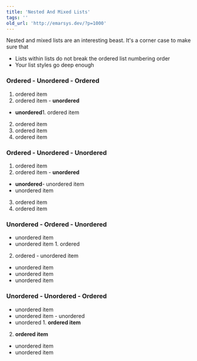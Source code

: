 ```yaml
---
title: 'Nested And Mixed Lists'
tags: ''
old_url: 'http://emarsys.dev/?p=1000'
---
```


Nested and mixed lists are an interesting beast. It's a corner case to make sure that

- Lists within lists do not break the ordered list numbering order
- Your list styles go deep enough

### Ordered - Unordered - Ordered

1. ordered item
2. ordered item - **unordered**
- **unordered**1. ordered item
2. ordered item
3. ordered item
4. ordered item

### Ordered - Unordered - Unordered

1. ordered item
2. ordered item - **unordered**
- **unordered**- unordered item
- unordered item
3. ordered item
4. ordered item

### Unordered - Ordered - Unordered

- unordered item
- unordered item 1. ordered
2. ordered - unordered item
- unordered item
- unordered item
- unordered item

### Unordered - Unordered - Ordered

- unordered item
- unordered item - unordered
- unordered 1. **ordered item**
2. **ordered item**
- unordered item
- unordered item